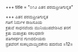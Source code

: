 +++
title = "೦೧೨ ಪಿತನ ಪರಮಪ್ರೀತಿಗುನ್ನತ"

+++
ಪಿತನ ಪರಮಪ್ರೀತಿಗುನ್ನತ   
ಗತಿಗೆ ನಿರ್ಮಳ ರಾಜಸೂಯ  
ಕ್ರತುವೆ ಸಾಧನವೆಂದು ಮುನಿಯುಪದೇಶಿಸಿದ ತನಗೆ   
ಕ್ರತು ಮಹಾಕ್ರತು ಸಕಲಧರಣೀ  
ಪತಿಗಳರ್ಥವ ಗುಣದಲೀಯರು  
ವ್ರತವೆನಗೆ ಸಂಕಲ್ಪವಾಯ್ತಿದಕೇನು ಹದನೆಂದ     ॥12॥
